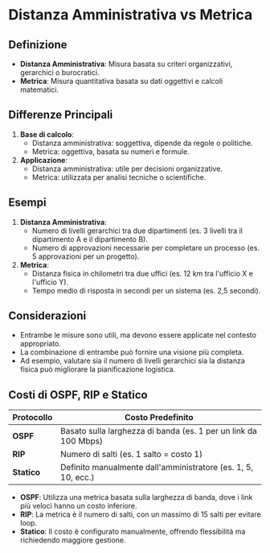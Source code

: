  # Distanza Amministrativa vs Metrica

## Definizione

- **Distanza Amministrativa**: Misura basata su criteri organizzativi, gerarchici o burocratici.
- **Metrica**: Misura quantitativa basata su dati oggettivi e calcoli matematici.

## Differenze Principali

1. **Base di calcolo**:
    - Distanza amministrativa: soggettiva, dipende da regole o politiche.
    - Metrica: oggettiva, basata su numeri e formule.
2. **Applicazione**:
    - Distanza amministrativa: utile per decisioni organizzative.
    - Metrica: utilizzata per analisi tecniche o scientifiche.

## Esempi

1. **Distanza Amministrativa**:
    - Numero di livelli gerarchici tra due dipartimenti (es. 3 livelli tra il dipartimento A e il dipartimento B).
    - Numero di approvazioni necessarie per completare un processo (es. 5 approvazioni per un progetto).
2. **Metrica**:
    - Distanza fisica in chilometri tra due uffici (es. 12 km tra l'ufficio X e l'ufficio Y).
    - Tempo medio di risposta in secondi per un sistema (es. 2,5 secondi).

## Considerazioni

- Entrambe le misure sono utili, ma devono essere applicate nel contesto appropriato.
- La combinazione di entrambe può fornire una visione più completa.
- Ad esempio, valutare sia il numero di livelli gerarchici sia la distanza fisica può migliorare la pianificazione logistica.

## Costi di OSPF, RIP e Statico

| Protocollo         | Costo Predefinito         |
|--------------------|---------------------------|
| **OSPF**           | Basato sulla larghezza di banda (es. 1 per un link da 100 Mbps) |
| **RIP**            | Numero di salti (es. 1 salto = costo 1) |
| **Statico**        | Definito manualmente dall'amministratore (es. 1, 5, 10, ecc.) |

- **OSPF**: Utilizza una metrica basata sulla larghezza di banda, dove i link più veloci hanno un costo inferiore.
- **RIP**: La metrica è il numero di salti, con un massimo di 15 salti per evitare loop.
- **Statico**: Il costo è configurato manualmente, offrendo flessibilità ma richiedendo maggiore gestione.
